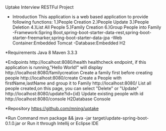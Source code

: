 Uptake Interview RESTFul Project
* Introduction
This application is a web based application to provide following functions:
    1.)People Creation
    2.)People Update
    3.)People Deletion
    4.)List All People
    5.)Family Creation
    6.)Group People into Family
-Framework:Spring Boot,spring-boot-starter-data-rest,spring-boot-starter-freemarker,spring-boot-starter-data-jpa
-Web Container:Embedded Tomcat
-Database:Embedded H2

*Requirements
Java 8
Maven 3.3.3

*Endpoints
http://localhost:8080/health
healthcheck endpoint, if this application is running,"Hello World!" will display
http://localhost:8080/familycreation
Create a family first before creating people
http://localhost:8080/create
Create a People with firstName,lastName and group it to Family
http://localhost:8080/
List all people created,on this page, you can select "Delete" or "Update"
http://localhost:8080/update?id={id}
Update existing people with id
http://localhost:8080/console
H2Database Console

*Repository
https://github.com/mning/uptake

*Run Command
mvn package && java -jar target/update-spring-boot-0.1.0.jar
or
Run it through Intellij or Eclipse IDE

